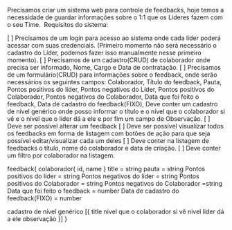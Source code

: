 Precisamos criar um sistema web para controle de feedbacks, hoje temos a necessidade de guardar informações sobre o 1:1 que os Lideres fazem com o seu Time.  Requisitos do sistema:

[ ] Precisamos de um login para acesso ao sistema onde cada líder poderá acessar com suas credenciais. (Primeiro momento não será necessário o cadastro do Líder, podemos fazer isso manualmente nesse primeiro momento).
[ ] Precisamos de um cadastro(CRUD) de colaborador onde precisa ser informado, Nome, Cargo e Data de contratação.
[ ] Precisamos de um formulário(CRUD) para informações sobre o feedback, onde serão necessários os seguintes campos: Colaborador, Título do feedback, Pauta, Pontos positivos do líder, Pontos negativos do Líder, Pontos positivos do Colaborador, Pontos negativos do Colaborador, Data que foi feito o feedback, Data de cadastro do feedback(FIXO), Deve conter um cadastro de nível genérico onde posso informar o título e o nível que o colaborador si vê e o nível que o líder dá a ele e por fim um campo de Observação.
[ ] Deve ser possível alterar um feedback
[ ] Deve ser possível visualizar todos os feedbacks em forma de listagem com botões de ação para que seja possível editar/visualizar cada um deles
[ ] Deve conter na listagem de feedbacks o título, nome do colaborador e data de criação.
[ ] Deve conter um filtro por colaborador na listagem.

feedback{
colaborador{
id,
name
}
title = string
pauta = string
Pontos positivos do líder = string
Pontos negativos do líder = string
Pontos positivos do Colaborador = string
Pontos negativos do Colaborador =string
Data que foi feito o feedback = number
Data de cadastro do feedback(FIXO) = number

cadastro de nível genérico [{
title
nivel que o colaborador si vê
nivel lider dá a ele
observação
}]
}
